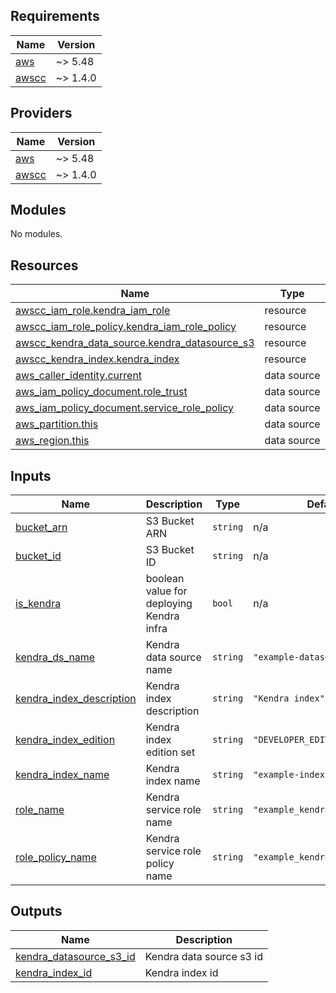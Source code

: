 <!-- BEGIN_TF_DOCS -->
## Requirements

| Name | Version |
|------|---------|
| <a name="requirement_aws"></a> [aws](#requirement\_aws) | ~> 5.48 |
| <a name="requirement_awscc"></a> [awscc](#requirement\_awscc) | ~> 1.4.0 |

## Providers

| Name | Version |
|------|---------|
| <a name="provider_aws"></a> [aws](#provider\_aws) | ~> 5.48 |
| <a name="provider_awscc"></a> [awscc](#provider\_awscc) | ~> 1.4.0 |

## Modules

No modules.

## Resources

| Name | Type |
|------|------|
| [awscc_iam_role.kendra_iam_role](https://registry.terraform.io/providers/hashicorp/awscc/latest/docs/resources/iam_role) | resource |
| [awscc_iam_role_policy.kendra_iam_role_policy](https://registry.terraform.io/providers/hashicorp/awscc/latest/docs/resources/iam_role_policy) | resource |
| [awscc_kendra_data_source.kendra_datasource_s3](https://registry.terraform.io/providers/hashicorp/awscc/latest/docs/resources/kendra_data_source) | resource |
| [awscc_kendra_index.kendra_index](https://registry.terraform.io/providers/hashicorp/awscc/latest/docs/resources/kendra_index) | resource |
| [aws_caller_identity.current](https://registry.terraform.io/providers/hashicorp/aws/latest/docs/data-sources/caller_identity) | data source |
| [aws_iam_policy_document.role_trust](https://registry.terraform.io/providers/hashicorp/aws/latest/docs/data-sources/iam_policy_document) | data source |
| [aws_iam_policy_document.service_role_policy](https://registry.terraform.io/providers/hashicorp/aws/latest/docs/data-sources/iam_policy_document) | data source |
| [aws_partition.this](https://registry.terraform.io/providers/hashicorp/aws/latest/docs/data-sources/partition) | data source |
| [aws_region.this](https://registry.terraform.io/providers/hashicorp/aws/latest/docs/data-sources/region) | data source |

## Inputs

| Name | Description | Type | Default | Required |
|------|-------------|------|---------|:--------:|
| <a name="input_bucket_arn"></a> [bucket\_arn](#input\_bucket\_arn) | S3 Bucket ARN | `string` | n/a | yes |
| <a name="input_bucket_id"></a> [bucket\_id](#input\_bucket\_id) | S3 Bucket ID | `string` | n/a | yes |
| <a name="input_is_kendra"></a> [is\_kendra](#input\_is\_kendra) | boolean value for deploying Kendra infra | `bool` | n/a | yes |
| <a name="input_kendra_ds_name"></a> [kendra\_ds\_name](#input\_kendra\_ds\_name) | Kendra data source name | `string` | `"example-datasource-s3"` | no |
| <a name="input_kendra_index_description"></a> [kendra\_index\_description](#input\_kendra\_index\_description) | Kendra index description | `string` | `"Kendra index"` | no |
| <a name="input_kendra_index_edition"></a> [kendra\_index\_edition](#input\_kendra\_index\_edition) | Kendra index edition set | `string` | `"DEVELOPER_EDITION"` | no |
| <a name="input_kendra_index_name"></a> [kendra\_index\_name](#input\_kendra\_index\_name) | Kendra index name | `string` | `"example-index"` | no |
| <a name="input_role_name"></a> [role\_name](#input\_role\_name) | Kendra service role name | `string` | `"example_kendra_iam_role"` | no |
| <a name="input_role_policy_name"></a> [role\_policy\_name](#input\_role\_policy\_name) | Kendra service role policy name | `string` | `"example_kendra_role_policy"` | no |

## Outputs

| Name | Description |
|------|-------------|
| <a name="output_kendra_datasource_s3_id"></a> [kendra\_datasource\_s3\_id](#output\_kendra\_datasource\_s3\_id) | Kendra data source s3 id |
| <a name="output_kendra_index_id"></a> [kendra\_index\_id](#output\_kendra\_index\_id) | Kendra index id |
<!-- END_TF_DOCS -->